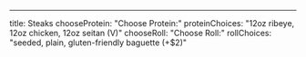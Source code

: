 ---
title: Steaks
chooseProtein: "Choose Protein:"
proteinChoices: "12oz ribeye, 12oz chicken, 12oz seitan (V)"
chooseRoll: "Choose Roll:"
rollChoices: "seeded, plain, gluten-friendly baguette (+$2)"